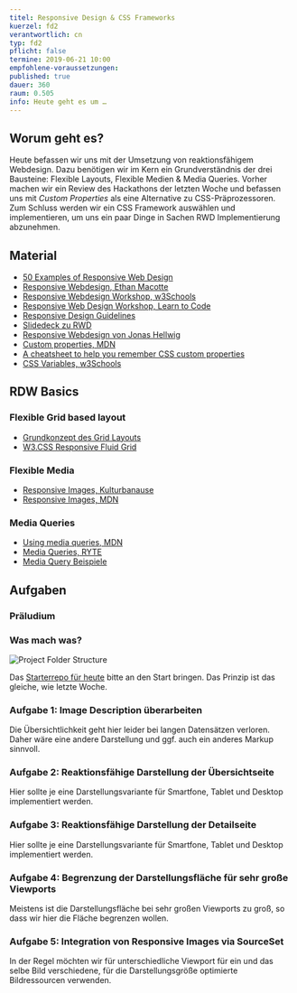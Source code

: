 ```yaml
---
titel: Responsive Design & CSS Frameworks
kuerzel: fd2
verantwortlich: cn
typ: fd2
pflicht: false
termine: 2019-06-21 10:00
empfohlene-voraussetzungen: 
published: true
dauer: 360
raum: 0.505
info: Heute geht es um …
---
```


## Worum geht es?
Heute befassen wir uns mit der Umsetzung von reaktionsfähigem Webdesign. Dazu benötigen wir im Kern ein Grundverständnis der drei Bausteine: Flexible Layouts, Flexible Medien & Media Queries. Vorher machen wir ein Review des Hackathons der letzten Woche und befassen uns mit *Custom Properties* als eine Alternative zu CSS-Präprozessoren. Zum Schluss werden wir ein CSS Framework auswählen und implementieren, um uns ein paar Dinge in Sachen RWD Implementierung abzunehmen.

## Material
- [50 Examples of Responsive Web Design](https://www.awwwards.com/50-examples-of-responsive-web-design.html)
- [Responsive Webdesign, Ethan Macotte](https://alistapart.com/article/responsive-web-design/)
- [Responsive Webdesign Workshop, w3Schools](https://www.w3schools.com/html/html_responsive.asp)
- [Responsive Web Design Workshop, Learn to Code](https://learn.shayhowe.com/advanced-html-css/responsive-web-design/)
- [Responsive Design Guidelines](https://responsivedesign.is/)
- [Slidedeck zu RWD](http://johnpolacek.github.io/scrolldeck.js/decks/responsive/)
- [Responsive Webdesign von Jonas Hellwig](https://media.kulturbanause.de/2012/11/responsive-webdesign/index.html#/)
- [Custom properties, MDN](https://developer.mozilla.org/en-US/docs/Web/CSS/--*)
- [A cheatsheet to help you remember CSS custom properties](https://www.freecodecamp.org/news/css-customs-properties-cheatsheet-c86778541f7d/)
- [CSS Variables, w3Schools](https://www.w3schools.com/css/css3_variables.asp)

## RDW Basics

### Flexible Grid based layout
- [Grundkonzept des Grid Layouts](https://developer.mozilla.org/de/docs/Web/CSS/CSS_Grid_Layout/Basic_Concepts_of_Grid_Layout)
- [W3.CSS Responsive Fluid Grid](https://www.w3schools.com/w3css/w3css_grid.asp)

### Flexible Media
- [Responsive Images, Kulturbanause](https://blog.kulturbanause.de/2014/09/responsive-images-srcset-sizes-adaptive/)
- [Responsive Images, MDN](https://developer.mozilla.org/en-US/docs/Learn/HTML/Multimedia_and_embedding/Responsive_images)

### Media Queries
- [Using media queries, MDN](https://developer.mozilla.org/de/docs/Web/CSS/Media_Queries/Using_media_queries)
- [Media Queries, RYTE](https://de.ryte.com/wiki/Media_Queries)
- [Media Query Beispiele](https://mediaqueri.es/)



## Aufgaben

### Präludium

### Was mach was?
![Project Folder Structure](../../material/frontend-development-2/images/folder-structure.jpg)


Das [Starterrepo für heute](https://classroom.github.com/a/xkuLoNIO) bitte an den Start bringen. Das Prinzip ist das gleiche, wie letzte Woche.

### Aufgabe 1: Image Description überarbeiten
Die Übersichtlichkeit geht hier leider bei langen Datensätzen verloren. Daher wäre eine andere Darstellung und ggf. auch ein anderes Markup sinnvoll.

### Aufgabe 2: Reaktionsfähige Darstellung der Übersichtseite
Hier sollte je eine Darstellungsvariante für Smartfone, Tablet und Desktop implementiert werden.

### Aufgabe 3: Reaktionsfähige Darstellung der Detailseite
Hier sollte je eine Darstellungsvariante für Smartfone, Tablet und Desktop implementiert werden.

### Aufgabe 4: Begrenzung der Darstellungsfläche für sehr große Viewports
Meistens ist die Darstellungsfläche bei sehr großen Viewports zu groß, so dass wir hier die Fläche begrenzen wollen.

### Aufgabe 5: Integration von Responsive Images via SourceSet
In der Regel möchten wir für unterschiedliche Viewport für ein und das selbe Bild verschiedene, für die Darstellungsgröße optimierte Bildressourcen verwenden. 


